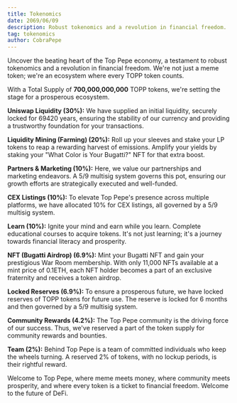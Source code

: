 ```yaml
---
title: Tokenomics
date: 2069/06/09
description: Robust tokenomics and a revolution in financial freedom.
tag: tokenomics
author: CobraPepe
---
```


Uncover the beating heart of the Top Pepe economy, a testament to robust tokenomics and a revolution in financial freedom. We're not just a meme token; we're an ecosystem where every TOPP token counts.

With a Total Supply of **700,000,000,000** TOPP tokens, we're setting the stage for a prosperous ecosystem.

**Uniswap Liquidity (30%):** We have supplied an initial liquidity, securely locked for 69420 years, ensuring the stability of our currency and providing a trustworthy foundation for your transactions.

**Liquidity Mining (Farming) (20%):** Roll up your sleeves and stake your LP tokens to reap a rewarding harvest of emissions. Amplify your yields by staking your "What Color is Your Bugatti?" NFT for that extra boost.

**Partners & Marketing (10%):** Here, we value our partnerships and marketing endeavors. A 5/9 multisig system governs this pot, ensuring our growth efforts are strategically executed and well-funded.

**CEX Listings (10%):** To elevate Top Pepe's presence across multiple platforms, we have allocated 10% for CEX listings, all governed by a 5/9 multisig system.

**Learn (10%):** Ignite your mind and earn while you learn. Complete educational courses to acquire tokens. It's not just learning; it's a journey towards financial literacy and prosperity.

**NFT (Bugatti Airdrop) (6.9%):** Mint your Bugatti NFT and gain your prestigious War Room membership. With only 11,000 NFTs available at a mint price of 0.1ETH, each NFT holder becomes a part of an exclusive fraternity and receives a token airdrop.

**Locked Reserves (6.9%):** To ensure a prosperous future, we have locked reserves of TOPP tokens for future use. The reserve is locked for 6 months and then governed by a 5/9 multisig system.

**Community Rewards (4.2%):** The Top Pepe community is the driving force of our success. Thus, we've reserved a part of the token supply for community rewards and bounties.

**Team (2%):** Behind Top Pepe is a team of committed individuals who keep the wheels turning. A reserved 2% of tokens, with no lockup periods, is their rightful reward.

Welcome to Top Pepe, where meme meets money, where community meets prosperity, and where every token is a ticket to financial freedom. Welcome to the future of DeFi.
